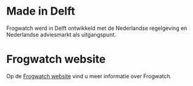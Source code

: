 # Made in Delft

Frogwatch werd in Delft ontwikkeld met de Nederlandse regelgeving en Nederlandse adviesmarkt als uitgangspunt.

# Frogwatch website

Op de [Frogwatch website](https://www.frog.watch/made-in-delft/) vind u meer informatie over Frogwatch.